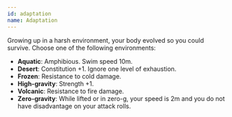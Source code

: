 ```yaml
---
id: adaptation
name: Adaptation
---
```

Growing up in a harsh environment, your body evolved so you could survive. Choose one of the following environments:

- __Aquatic__: Amphibious. Swim speed 10m.
- __Desert__: Constitution +1. Ignore one level of exhaustion.
- __Frozen__: Resistance to cold damage.
- __High-gravity__: Strength +1.
- __Volcanic__: Resistance to fire damage.
- __Zero-gravity__: While lifted or in zero-g, your speed is 2m and you do not have disadvantage on your attack rolls. 
